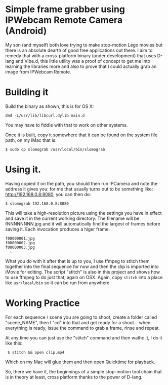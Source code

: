 # Simple frame grabber using IPWebcam Remote Camera (Android)

My son (and myself) both love trying to make stop-motion Lego movies but there
is an absolute dearth of good free applications out there.  I aim to remedy
that with a cross-platform binary (under development) that uses D-lang and
Vibe.d, this little utility was a proof of concept to get me into learning the
libraries more and also to prove that I could actually grab an image from
IPWebcam Remote.

# Building it

Build the binary as shown, this is for OS X:

    dmd -L/usr/lib/libcurl.dylib main.d

You may have to fiddle with that to work on other systems.

Once it is built, copy it somewhere that it can be found on the system file
path, on my iMac that is:

    $ sudo cp slomograb /usr/local/bin/slomograb

# Using it.

Having copied it on the path, you should then run IPCamera and note the address
it gives you: for me that usually turns out to be something like:
http://192.168.0.8:8080, you can then do:

    $ slomograb 192.168.0.8:8080

This will take a high-resolution picture using the settings you have in effect
and save it in the current working directory. The filename will be
fNNNNNNNN.jpg and it will automatically find the largest of frames before
saving it. Each invocation produces a higer frame:

    f00000001.jpg
    f00000002.jpg
    f00000003.jpg
      :

What you do with it after that is up to you, I use ffmpeg to stitch them
together into the final sequence for now and then the clip is imported into
iMovie for editing. The script "stitch" is also in this project and shows how
to use ffmpeg to do just that, again on OSX. Again, copy `stitch` into a
place like `usr/local/bin` so it can be run from anywhere.

# Working Practice

For each sequence / scene you are going to shoot, create a folder called
"scene_NAME", then I "cd" into that and get ready for a shoot... when
everything is ready, issue the command to grab a frame, rinse and repeat.

At any time you can just use the "stitch" command and then wathc it, I do it like this:

     $ stitch && open clip.mp4

Which on my Mac will glue them and then open Quicktime for playback.

So, there we have it, the beginnings of a simple stop-motion tool chain that is
in theory at least, cross platform thanks to the power of D-lang.

